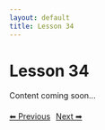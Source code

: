 ```yaml
---
layout: default
title: Lesson 34
---
```


# Lesson 34

Content coming soon...

<div style="margin-top: 20px;">
<a href="/docs/Intermediate/Lessons/lesson_33.md" style="margin-right: 10px;">⬅ Previous</a><a href="/docs/Intermediate/Lessons/lesson_35.md">Next ➡</a>
</div>
